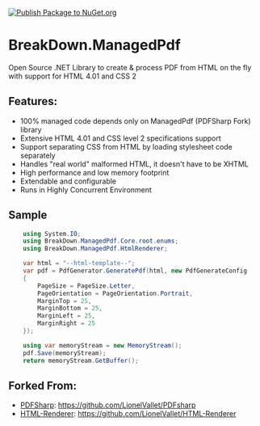 [![Publish Package to NuGet.org](https://github.com/break-down/managed-pdf/actions/workflows/release.yml/badge.svg)](https://github.com/break-down/managed-pdf/actions/workflows/release.yml)

# BreakDown.ManagedPdf

Open Source .NET Library to create & process PDF from HTML on the fly with support for HTML 4.01 and CSS 2


Features:
---------

* 100% managed code depends only on ManagedPdf (PDFSharp Fork) library
* Extensive HTML 4.01 and CSS level 2 specifications support
* Support separating CSS from HTML by loading stylesheet code separately
* Handles "real world" malformed HTML, it doesn't have to be XHTML
* High performance and low memory footprint
* Extendable and configurable
* Runs in Highly Concurrent Environment

Sample
-------

```csharp
    using System.IO;
    using BreakDown.ManagedPdf.Core.root.enums;
    using BreakDown.ManagedPdf.HtmlRenderer;
```

```csharp
    var html = "--html-template--";
    var pdf = PdfGenerator.GeneratePdf(html, new PdfGenerateConfig
    {
        PageSize = PageSize.Letter,
        PageOrientation = PageOrientation.Portrait,
        MarginTop = 25,
        MarginBottom = 25,
        MarginLeft = 25,
        MarginRight = 25
    });

    using var memoryStream = new MemoryStream();
    pdf.Save(memoryStream);
    return memoryStream.GetBuffer();
```

Forked From:
-----------

* [PDFSharp](https://github.com/LionelVallet/PDFsharp): https://github.com/LionelVallet/PDFsharp
* [HTML-Renderer](https://github.com/LionelVallet/HTML-Renderer): https://github.com/LionelVallet/HTML-Renderer